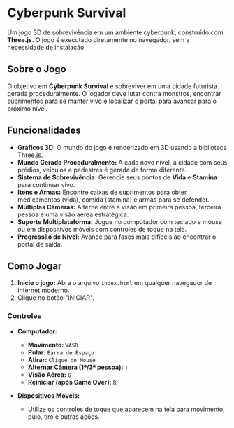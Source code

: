# Cyberpunk Survival

Um jogo 3D de sobrevivência em um ambiente cyberpunk, construído com **Three.js**. O jogo é executado diretamente no navegador, sem a necessidade de instalação.

## Sobre o Jogo

O objetivo em **Cyberpunk Survival** é sobreviver em uma cidade futurista gerada proceduralmente. O jogador deve lutar contra monstros, encontrar suprimentos para se manter vivo e localizar o portal para avançar para o próximo nível.

## Funcionalidades

- **Gráficos 3D:** O mundo do jogo é renderizado em 3D usando a biblioteca Three.js.
- **Mundo Gerado Proceduralmente:** A cada novo nível, a cidade com seus prédios, veículos e pedestres é gerada de forma diferente.
- **Sistema de Sobrevivência:** Gerencie seus pontos de **Vida** e **Stamina** para continuar vivo.
- **Itens e Armas:** Encontre caixas de suprimentos para obter medicamentos (vida), comida (stamina) e armas para se defender.
- **Múltiplas Câmeras:** Alterne entre a visão em primeira pessoa, terceira pessoa e uma visão aérea estratégica.
- **Suporte Multiplataforma:** Jogue no computador com teclado e mouse ou em dispositivos móveis com controles de toque na tela.
- **Progressão de Nível:** Avance para fases mais difíceis ao encontrar o portal de saída.

## Como Jogar

1.  **Inicie o jogo:** Abra o arquivo `index.html` em qualquer navegador de internet moderno.
2.  Clique no botão "INICIAR".

### Controles

-   **Computador:**
    -   **Movimento:** `WASD`
    -   **Pular:** `Barra de Espaço`
    -   **Atirar:** `Clique do Mouse`
    -   **Alternar Câmera (1ª/3ª pessoa):** `T`
    -   **Visão Aérea:** `G`
    -   **Reiniciar (após Game Over):** `R`

-   **Dispositivos Móveis:**
    -   Utilize os controles de toque que aparecem na tela para movimento, pulo, tiro e outras ações.
